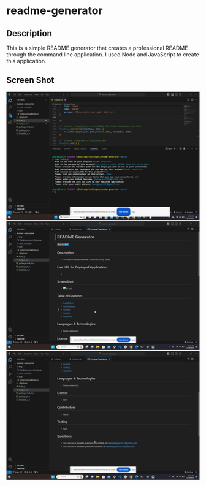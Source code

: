 # readme-generator

## Description
This is a simple README generator that creates a professional README through the command line application. I used Node and JavaScript to create this application. 

## Screen Shot
![Alt text](img/Desktop-screenshot.png)
![Alt text](img/screenshot2.png)
![Alt text](img/Desktop-screenshot3.png)
